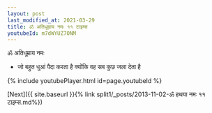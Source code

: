 ```yaml
---
layout: post
last_modified_at: 2021-03-29
title: ॐ अतिधूम्राय नमः ११ टाइम्स
youtubeId: m7dWYUZ7ONM
---
```

 
 
 ॐ अतिधूम्राय नमः  
 
 -  जो बहुत धुआं पैदा करता है क्योंकि वह सब कुछ जला देता है 
 
  
 
  
 
 
 
 
 
 


{% include youtubePlayer.html id=page.youtubeId %}
 
[Next]({{ site.baseurl }}{% link  split1/_posts/2013-11-02-ॐ हथया नमः ११ टाइम्स.md%})
 
